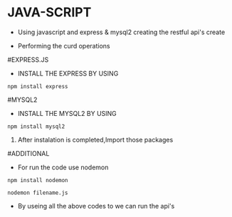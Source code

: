 # JAVA-SCRIPT

- Using javascript and express & mysql2 creating the restful api's create

- Performing the curd operations

#EXPRESS.JS

- INSTALL THE EXPRESS BY USING 

```npm install express```

#MYSQL2

- INSTALL THE MYSQL2 BY USING

```npm install mysql2```

1. After instalation is completed,Import those packages 

#ADDITIONAL

- For run the code use nodemon

```npm install nodemon```


```nodemon filename.js```


- By useing all the above codes to we can run
the api's



